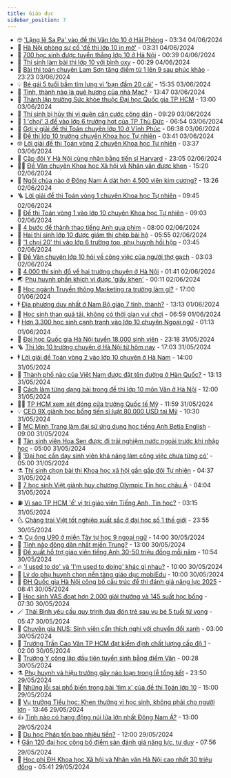 ```yaml
---
title: Giáo dục
sidebar_position: 7
---
```


<!-- vnexpress-giao-duc:START -->
- 🤓 [&#39;Lặng lẽ Sa Pa&#39; vào đề thi Văn lớp 10 ở Hải Phòng](https://vnexpress.net/lang-le-sa-pa-vao-de-thi-van-lop-10-o-hai-phong-4754047.html) - 03:34 04/06/2024
- 🦆 [Hà Nội phòng sự cố &#39;đề thi lớp 10 in mờ&#39;](https://vnexpress.net/ha-noi-phong-su-co-de-thi-lop-10-in-mo-4754014.html) - 03:31 04/06/2024
- 🦩 [700 học sinh được tuyển thẳng lớp 10 ở Hà Nội](https://vnexpress.net/700-hoc-sinh-duoc-tuyen-thang-lop-10-o-ha-noi-4753921.html) - 00:39 04/06/2024
- 🌮 [Thí sinh làm bài thi lớp 10 với bình oxy](https://vnexpress.net/thi-sinh-lam-bai-thi-lop-10-voi-binh-oxy-4753961.html) - 00:29 04/06/2024
- 🔭 [Bài thi toán chuyên Lam Sơn tăng điểm từ 1 lên 9 sau phúc khảo](https://vnexpress.net/bai-thi-toan-chuyen-lam-son-tang-diem-tu-1-len-9-sau-phuc-khao-4753920.html) - 23:23 03/06/2024
- 💡 [Bé gái 5 tuổi bầm tím lưng vì &#39;bạn đấm 20 cái&#39;](https://vnexpress.net/be-gai-5-tuoi-bam-tim-lung-vi-ban-dam-20-cai-4753919.html) - 15:35 03/06/2024
- 🥰 [Tỉnh, thành nào là quê hương của nhà Mạc?](https://vnexpress.net/tinh-thanh-nao-la-que-huong-cua-nha-mac-4753871.html) - 13:47 03/06/2024
- 🐲 [Thành lập trường Sức khỏe thuộc Đại học Quốc gia TP HCM](https://vnexpress.net/thanh-lap-truong-suc-khoe-thuoc-dai-hoc-quoc-gia-tp-hcm-4753895.html) - 13:00 03/06/2024
- 🦒 [Thí sinh bị hủy thi vì quên căn cước công dân](https://vnexpress.net/thi-sinh-bi-huy-thi-vi-quen-can-cuoc-cong-dan-4753826.html) - 09:29 03/06/2024
- 🦆 [1 &#39;chọi&#39; 3 để vào lớp 6 trường hot của TP Thủ Đức](https://vnexpress.net/1-choi-3-de-vao-lop-6-truong-hot-cua-tp-thu-duc-4753709.html) - 06:54 03/06/2024
- 🧰 [Gợi ý giải đề thi Toán chuyên lớp 10 ở Vĩnh Phúc](https://vnexpress.net/goi-y-giai-de-thi-toan-chuyen-lop-10-o-vinh-phuc-4753718.html) - 06:38 03/06/2024
- 🐘 [Đề thi lớp 10 trường chuyên Khoa học Tự nhiên](https://vnexpress.net/de-thi-lop-10-truong-chuyen-khoa-hoc-tu-nhien-4753554.html) - 03:41 03/06/2024
- 🤓 [Lời giải đề thi Toán vòng 2 chuyên Khoa học Tự nhiên](https://vnexpress.net/loi-giai-de-thi-toan-vong-2-chuyen-khoa-hoc-tu-nhien-4753551.html) - 03:37 03/06/2024
- 🧰 [Cặp đôi Y Hà Nội cùng nhận bằng tiến sĩ Harvard](https://vnexpress.net/cap-doi-y-ha-noi-cung-nhan-bang-tien-si-harvard-4753416.html) - 23:05 02/06/2024
- 🧑‍💻 [Đề Văn chuyên Khoa học Xã hội và Nhân văn được khen](https://vnexpress.net/de-van-chuyen-khoa-hoc-xa-hoi-va-nhan-van-duoc-khen-4753334.html) - 15:20 02/06/2024
- 🫶 [Ngôi chùa nào ở Đông Nam Á dát hơn 4.500 viên kim cương?](https://vnexpress.net/ngoi-chua-nao-o-dong-nam-a-dat-hon-4-500-vien-kim-cuong-4753445.html) - 13:26 02/06/2024
- 🪜 [Lời giải đề thi Toán vòng 1 chuyên Khoa học Tự nhiên](https://vnexpress.net/loi-giai-de-thi-toan-vong-1-chuyen-khoa-hoc-tu-nhien-4753412.html) - 09:45 02/06/2024
- 🎊 [Đề thi Toán vòng 1 vào lớp 10 chuyên Khoa học Tự nhiên](https://vnexpress.net/de-thi-toan-vong-1-vao-lop-10-chuyen-khoa-hoc-tu-nhien-4753406.html) - 09:03 02/06/2024
- 🧐 [4 bước để thành thạo tiếng Anh qua phim](https://vnexpress.net/4-buoc-de-thanh-thao-tieng-anh-qua-phim-4742979.html) - 08:00 02/06/2024
- 🌈 [Hai thí sinh lớp 10 được giám thị chép bài hộ](https://vnexpress.net/hai-thi-sinh-lop-10-duoc-giam-thi-chep-bai-ho-4753391.html) - 05:55 02/06/2024
- 🥰 [&#39;1 chọi 20&#39; thi vào lớp 6 trường top, phụ huynh hồi hộp](https://vnexpress.net/1-choi-20-thi-vao-lop-6-truong-top-phu-huynh-hoi-hop-4753318.html) - 03:45 02/06/2024
- 🎡 [Đề Văn chuyên lớp 10 hỏi về công việc của người thợ gạch](https://vnexpress.net/de-van-chuyen-lop-10-hoi-ve-cong-viec-cua-nguoi-tho-gach-4753287.html) - 03:03 02/06/2024
- 🎊 [4.000 thí sinh đổ về hai trường chuyên ở Hà Nội](https://vnexpress.net/4-000-thi-sinh-do-ve-hai-truong-chuyen-o-ha-noi-4753279.html) - 01:41 02/06/2024
- 🌏 [Phụ huynh phấn khích vì được &#39;giấy khen&#39;](https://vnexpress.net/phu-huynh-phan-khich-vi-duoc-giay-khen-4753051.html) - 00:11 02/06/2024
- 🥸 [Học ngành Truyền thông Marketing ra trường làm gì?](https://vnexpress.net/hoc-nganh-truyen-thong-marketing-ra-truong-lam-gi-4751575.html) - 17:00 01/06/2024
- 🕴 [Địa phương duy nhất ở Nam Bộ giáp 7 tỉnh, thành?](https://vnexpress.net/dia-phuong-duy-nhat-o-nam-bo-giap-7-tinh-thanh-4753243.html) - 13:13 01/06/2024
- 💂 [Học sinh than quá tải, không có thời gian vui chơi](https://vnexpress.net/hoc-sinh-than-qua-tai-khong-co-thoi-gian-vui-choi-4753135.html) - 06:59 01/06/2024
- 🕴 [Hơn 3.300 học sinh cạnh tranh vào lớp 10 chuyên Ngoại ngữ](https://vnexpress.net/hon-3-300-hoc-sinh-canh-tranh-vao-lop-10-chuyen-ngoai-ngu-4753003.html) - 01:13 01/06/2024
- 🌋 [Đại học Quốc gia Hà Nội tuyển 18.000 sinh viên](https://vnexpress.net/dai-hoc-quoc-gia-ha-noi-tuyen-18-000-sinh-vien-4752965.html) - 23:18 31/05/2024
- 🪜 [Thi lớp 10 trường chuyên ở Hà Nội từ hôm nay](https://vnexpress.net/thi-lop-10-truong-chuyen-o-ha-noi-tu-hom-nay-4752870.html) - 17:03 31/05/2024
- 🕴 [Lời giải đề Toán vòng 2 vào lớp 10 chuyên ở Hà Nam](https://vnexpress.net/loi-giai-de-toan-vong-2-vao-lop-10-chuyen-o-ha-nam-4752944.html) - 14:00 31/05/2024
- 🎃 [Thành phố nào của Việt Nam được đặt tên đường ở Hàn Quốc?](https://vnexpress.net/thanh-pho-nao-cua-viet-nam-duoc-dat-ten-duong-o-han-quoc-4752888.html) - 13:13 31/05/2024
- 🦏 [Cách làm từng dạng bài trong đề thi lớp 10 môn Văn ở Hà Nội](https://vnexpress.net/cach-lam-tung-dang-bai-trong-de-thi-lop-10-mon-van-o-ha-noi-4747144.html) - 12:00 31/05/2024
- 🧑‍🏫 [TP HCM xem xét đóng cửa trường Quốc tế Mỹ](https://vnexpress.net/tp-hcm-xem-xet-dong-cua-truong-quoc-te-my-4752938.html) - 11:59 31/05/2024
- 💡 [CEO 9X giành học bổng tiến sĩ luật 80.000 USD tại Mỹ](https://vnexpress.net/ceo-9x-gianh-hoc-bong-tien-si-luat-80-000-usd-tai-my-4749769.html) - 10:30 31/05/2024
- 🐎 [MC Minh Trang làm đại sứ ứng dụng học tiếng Anh Betia English](https://vnexpress.net/mc-minh-trang-lam-dai-su-ung-dung-hoc-tieng-anh-betia-english-4751961.html) - 09:00 31/05/2024
- 🧰 [Tân sinh viên Hoa Sen được đi trải nghiệm nước ngoài trước khi nhập học](https://vnexpress.net/tan-sinh-vien-hoa-sen-duoc-di-trai-nghiem-nuoc-ngoai-truoc-khi-nhap-hoc-4752736.html) - 05:00 31/05/2024
- 🙉 [&#39;Đại học cần dạy sinh viên khả năng làm công việc chưa từng có&#39;](https://vnexpress.net/dai-hoc-can-day-sinh-vien-kha-nang-lam-cong-viec-chua-tung-co-4752502.html) - 05:00 31/05/2024
- ⚗️ [Thí sinh chọn bài thi Khoa học xã hội gần gấp đôi Tự nhiên](https://vnexpress.net/thi-sinh-chon-bai-thi-khoa-hoc-xa-hoi-gan-gap-doi-tu-nhien-4752737.html) - 04:37 31/05/2024
- 🌝 [7 học sinh Việt giành huy chương Olympic Tin học châu Á](https://vnexpress.net/7-hoc-sinh-viet-gianh-huy-chuong-olympic-tin-hoc-chau-a-4752695.html) - 04:04 31/05/2024
- ⛽️ [Vì sao TP HCM &#39;ế&#39; vị trí giáo viên Tiếng Anh, Tin học?](https://vnexpress.net/vi-sao-tp-hcm-e-vi-tri-giao-vien-tieng-anh-tin-hoc-4752494.html) - 03:15 31/05/2024
- 🌜 [Chàng trai Việt tốt nghiệp xuất sắc ở đại học số 1 thế giới](https://vnexpress.net/chang-trai-viet-tot-nghiep-xuat-sac-o-dai-hoc-so-1-the-gioi-4752551.html) - 23:55 30/05/2024
- ⚗️ [Cụ ông U90 ở miền Tây tự học 9 ngoại ngữ](https://vnexpress.net/cu-ong-u90-o-mien-tay-tu-hoc-9-ngoai-ngu-4751861.html) - 14:00 30/05/2024
- 🧰 [Tỉnh nào đông dân nhất miền Trung?](https://vnexpress.net/tinh-nao-dong-dan-nhat-mien-trung-4752499.html) - 13:00 30/05/2024
- 🤗 [Đề xuất hỗ trợ giáo viên tiếng Anh 30-50 triệu đồng mỗi năm](https://vnexpress.net/de-xuat-ho-tro-giao-vien-tieng-anh-30-50-trieu-dong-moi-nam-4752465.html) - 10:54 30/05/2024
- 🔥 [&#39;I used to do&#39; và &#39;I&#39;m used to doing&#39; khác gì nhau?](https://vnexpress.net/i-used-to-do-va-i-m-used-to-doing-khac-gi-nhau-4752479.html) - 10:00 30/05/2024
- 💪 [Lý do phụ huynh chọn nền tảng giáo dục mobiEdu](https://vnexpress.net/ly-do-phu-huynh-chon-nen-tang-giao-duc-mobiedu-4752456.html) - 10:00 30/05/2024
- 💂 [ĐH Quốc gia Hà Nội công bố cấu trúc đề thi đánh giá năng lực 2025](https://vnexpress.net/dh-quoc-gia-ha-noi-cong-bo-cau-truc-de-thi-danh-gia-nang-luc-2025-4752420.html) - 08:41 30/05/2024
- 🌮 [Học sinh VAS đoạt hơn 2.000 giải thưởng và 145 suất học bổng](https://vnexpress.net/hoc-sinh-vas-doat-hon-2-000-giai-thuong-va-145-suat-hoc-bong-4752363.html) - 07:30 30/05/2024
- 🪄 [Thái Bình yêu cầu quy trình đưa đón trẻ sau vụ bé 5 tuổi tử vong](https://vnexpress.net/thai-binh-yeu-cau-quy-trinh-dua-don-tre-sau-vu-be-5-tuoi-tu-vong-4752336.html) - 05:47 30/05/2024
- 🎡 [Chuyên gia NUS: Sinh viên cần thích nghi với chuyển đổi xanh](https://vnexpress.net/chuyen-gia-nus-sinh-vien-can-thich-nghi-voi-chuyen-doi-xanh-4751989.html) - 03:00 30/05/2024
- 🌈 [Trường Trần Cao Vân TP HCM đạt kiểm định chất lượng cấp độ 1](https://vnexpress.net/truong-tran-cao-van-tp-hcm-dat-kiem-dinh-chat-luong-cap-do-1-4752023.html) - 02:00 30/05/2024
- 🎊 [Trường Y công lập đầu tiên tuyển sinh bằng điểm Văn](https://vnexpress.net/truong-y-cong-lap-dau-tien-tuyen-sinh-bang-diem-van-4752115.html) - 00:28 30/05/2024
- ⚗️ [Phụ huynh và hiệu trưởng gây náo loạn trong lễ tổng kết](https://vnexpress.net/phu-huynh-va-hieu-truong-gay-nao-loan-trong-le-tong-ket-4752112.html) - 23:50 29/05/2024
- 🌁 [Những lỗi sai phổ biến trong bài &#39;tìm x&#39; của đề thi Toán lớp 10](https://vnexpress.net/nhung-loi-sai-pho-bien-trong-bai-tim-x-cua-de-thi-toan-lop-10-4748014.html) - 15:00 29/05/2024
- 🦏 [Vụ trưởng Tiểu học: Khen thưởng vì học sinh, không phải cho người lớn](https://vnexpress.net/vu-truong-tieu-hoc-khen-thuong-vi-hoc-sinh-khong-phai-cho-nguoi-lon-4751946.html) - 13:46 29/05/2024
- 👍 [Tỉnh nào có hang động núi lửa lớn nhất Đông Nam Á?](https://vnexpress.net/tinh-nao-co-hang-dong-nui-lua-lon-nhat-dong-nam-a-4752065.html) - 13:00 29/05/2024
- 🌈 [Du học Pháp tốn bao nhiêu tiền?](https://vnexpress.net/du-hoc-phap-ton-bao-nhieu-tien-4750714.html) - 12:00 29/05/2024
- 🕴 [Gần 120 đại học công bố điểm sàn đánh giá năng lực, tư duy](https://vnexpress.net/gan-120-dai-hoc-cong-bo-diem-san-danh-gia-nang-luc-tu-duy-4751820.html) - 07:56 29/05/2024
- 🧰 [Học phí ĐH Khoa học Xã hội và Nhân văn Hà Nội cao nhất 30 triệu đồng](https://vnexpress.net/hoc-phi-dh-khoa-hoc-xa-hoi-va-nhan-van-ha-noi-cao-nhat-30-trieu-dong-4751651.html) - 05:41 29/05/2024<!-- vnexpress-giao-duc:END -->
